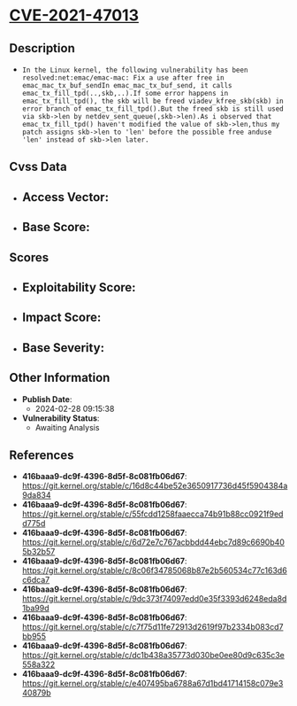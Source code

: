 
# [CVE-2021-47013](https://cve.mitre.org/cgi-bin/cvename.cgi?name=CVE-2021-47013)

## Description

- `In the Linux kernel, the following vulnerability has been resolved:net:emac/emac-mac: Fix a use after free in emac_mac_tx_buf_sendIn emac_mac_tx_buf_send, it calls emac_tx_fill_tpd(..,skb,..).If some error happens in emac_tx_fill_tpd(), the skb will be freed viadev_kfree_skb(skb) in error branch of emac_tx_fill_tpd().But the freed skb is still used via skb->len by netdev_sent_queue(,skb->len).As i observed that emac_tx_fill_tpd() haven't modified the value of skb->len,thus my patch assigns skb->len to 'len' before the possible free anduse 'len' instead of skb->len later.`

## Cvss Data

- **Access Vector**:
  - 
- **Base Score**:
  - 

## Scores

- **Exploitability Score**:
  - 
- **Impact Score**:
  - 
- **Base Severity**:
  - 

## Other Information

- **Publish Date**:
  - 2024-02-28 09:15:38
- **Vulnerability Status**:
  - Awaiting Analysis

## References

- **416baaa9-dc9f-4396-8d5f-8c081fb06d67**: https://git.kernel.org/stable/c/16d8c44be52e3650917736d45f5904384a9da834
- **416baaa9-dc9f-4396-8d5f-8c081fb06d67**: https://git.kernel.org/stable/c/55fcdd1258faaecca74b91b88cc0921f9edd775d
- **416baaa9-dc9f-4396-8d5f-8c081fb06d67**: https://git.kernel.org/stable/c/6d72e7c767acbbdd44ebc7d89c6690b405b32b57
- **416baaa9-dc9f-4396-8d5f-8c081fb06d67**: https://git.kernel.org/stable/c/8c06f34785068b87e2b560534c77c163d6c6dca7
- **416baaa9-dc9f-4396-8d5f-8c081fb06d67**: https://git.kernel.org/stable/c/9dc373f74097edd0e35f3393d6248eda8d1ba99d
- **416baaa9-dc9f-4396-8d5f-8c081fb06d67**: https://git.kernel.org/stable/c/c7f75d11fe72913d2619f97b2334b083cd7bb955
- **416baaa9-dc9f-4396-8d5f-8c081fb06d67**: https://git.kernel.org/stable/c/dc1b438a35773d030be0ee80d9c635c3e558a322
- **416baaa9-dc9f-4396-8d5f-8c081fb06d67**: https://git.kernel.org/stable/c/e407495ba6788a67d1bd41714158c079e340879b
